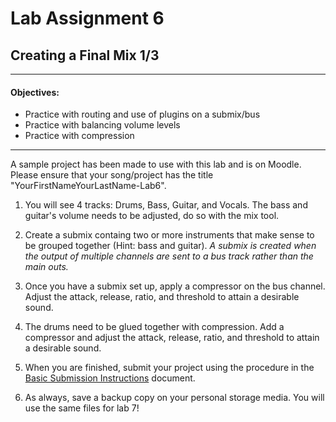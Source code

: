 # Lab Assignment 6
## Creating a Final Mix 1/3

---
#### Objectives:
  * Practice with routing and use of plugins on a submix/bus
  * Practice with balancing volume levels
  * Practice with compression
---

A sample project has been made to use with this lab and is on Moodle. Please ensure that your song/project has the title "YourFirstNameYourLastName-Lab6".

1. You will see 4 tracks: Drums, Bass, Guitar, and Vocals. The bass and guitar's volume needs to be adjusted, do so with the mix tool.

2. Create a submix containg two or more instruments that make sense to be grouped together (Hint: bass and guitar).
*A submix is created when the output of multiple channels are sent to a bus track rather than the main outs.*

3. Once you have a submix set up, apply a compressor on the bus channel. Adjust the attack, release, ratio, and threshold to attain a desirable sound.

4. The drums need to be glued together with compression. Add a compressor and adjust the attack, release, ratio, and threshold to attain a desirable sound.

5. When you are finished, submit your project using the procedure in the [Basic Submission Instructions](../DAW-instructions/basic-submission-instructions.md#submitting-a-song) document.

6. As always, save a backup copy on your personal storage media. You will use the same files for lab 7!
